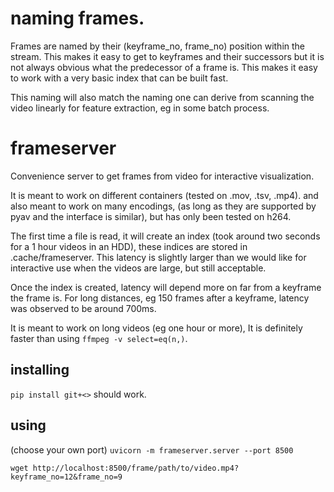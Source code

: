 # naming frames.
Frames are named by their (keyframe_no, frame_no) position within the stream.
This makes it easy to get to keyframes and their successors but it is not always obvious what the predecessor of a frame is.
This makes it easy to work with a very basic index that can be built fast.

This naming will also match the naming one can derive from scanning the video linearly for feature extraction, eg in some batch process.

# frameserver
Convenience server to get frames from video for interactive visualization.  

It is meant to work on different containers (tested on .mov, .tsv, .mp4).
and also meant to work on many encodings, (as long as they are supported by pyav and the interface is similar),
but has only been tested on h264.

The first time a file is read, it will create an index (took around two seconds for a 1 hour videos in an HDD),
these indices are stored in .cache/frameserver. This latency is slightly larger than we would like for interactive use when 
the videos are large, but still acceptable. 

Once the index is created, latency will depend more on far from a keyframe the frame is. For long distances,
eg 150 frames after a keyframe, latency was observed to be around 700ms.

It is meant to work on long videos (eg one hour or more), It is definitely faster than using `ffmpeg -v select=eq(n,)`.


## installing
`pip install git+<>` should work.

## using
(choose your own port)
`uvicorn -m frameserver.server --port 8500`

`wget http://localhost:8500/frame/path/to/video.mp4?keyframe_no=12&frame_no=9`

  
